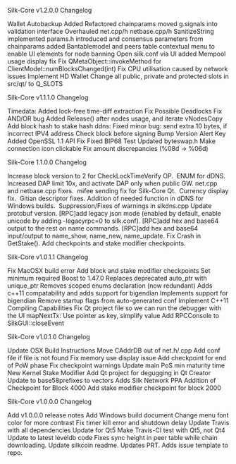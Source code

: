 Silk-Core v1.2.0.0 Changelog

Wallet Autobackup Added
Refactored chainparams
moved g.signals into validation interface
Overhauled net.cpp/h netbase.cpp/h
SanitizeString implemented
params.h introduced and consensus parameters from chainparams added
Bantablemodel and peers table contextual menu to enable UI elements for node banning
Open silk.conf via UI added
Mempool usage display fix
Fix QMetaObject::invokeMethod for ClientModel::numBlocksChanged(int)
Fix CPU utilisation caused by network issues
Implement HD Wallet
Change all public, private and protected slots in src/qt/ to Q_SLOTS



Silk-Core v1.1.1.0 Changelog

Timedata: Added lock-free time-diff extraction
Fix Possible Deadlocks
Fix AND/OR bug
Added Release() after nodes usage, and iterate vNodesCopy
Add block hash to stake hash
ddns: Fixed minor bug: send extra 10 bytes, if incorrect IPV4 address
Check block before signing
Bump Version
Alert Key Added
OpenSSL 1.1 API Fix
Fixed BIP68 Test
Updated byteswap.h
Make connection icon clickable
Fix amount discrepancies (%08d -> %06d)



Silk-Core 1.1.0.0 Changelog

Increase block version to 2 for CheckLockTimeVerify OP. 
ENUM for dDNS.
Increased DAP limit 10x, and activate DAP only when public GW.
net.cpp and netbase.cpp fixes. 
mifee sending fix for Silk-Core Qt. 
Currency display fix. 
Gitian descriptor fixes.
Addition of needed function in dDNS for Windows builds. 
Suppression/Fixes of warnings in slkdns.cpp
Update protobuf version.
[RPC]add legacy json mode (enabled by default, enable unicode by adding -legacyrpc=0 to silk.conf).
[RPC]add hex and base64 output to the rest on name commands.
[RPC]add hex and base64 input/output to name_show, name_new, name_update.
Fix Crash in GetStake().
Add checkpoints and stake modifier checkpoints.



Silk-Core v1.0.1.1 Changelog

Fix MacOSX build error
Add block and stake modifier checkpoints
Set minimum required Boost to 1.47.0
Replaces deprecated auto_ptr with unique_ptr
Removes scoped enums declaration (now redundant)
Adds c++11 compatability and adds support for bigendian
Implements support for bigendian
Remove startup flags from auto-generated conf
Implement C++11 Compiling Capabilities
Fix Qt project file so we can run the debugger with the UI
mapNextTx: Use pointer as key, simplify value
Add RPCConsole to SilkGUI::closeEvent



Silk-Core v1.0.1.0 Changelog

Update OSX Build Instructions
Move CAddrDB out of net.h/.cpp
Add conf file if file is not found
Fix memory use display issue
Add checkpoint for end of PoW phase
Fix checkpoint warnings
Update main PoS min maturity time
New Kernel Stake Modifier
Add Qt project for degugging in Qt Creator
Update to base58prefixes to vectors
Adds Silk Network PPA
Addition of Checkpoint for Block 4000
Add stake modifier checkpoint for block 2000



Silk-Core v1.0.0.0 Changelog

Add v1.0.0.0 release notes
Add Windows build document
Change menu font color for more contrast
Fix timer kill error and shutdown delay
Update Travis with all dependencies
Update for Qt5
Make Travis-CI test with Qt5, not Qt4
Update to latest leveldb code
Fixes sync height in peer table while chain downloading.
Update silkcoin readme.
Updates PRT.
Adds issue template to repo.



